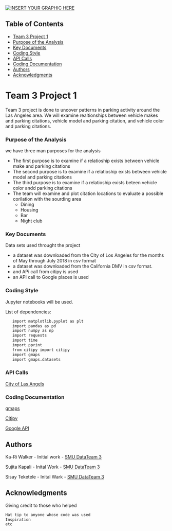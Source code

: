 [![INSERT YOUR GRAPHIC HERE](https://ladot.lacity.org/sites/g/files/wph266/f/styles/banner/public/lacityp_027861_0.jpg?itok=j4htAmA6)]()

<!-- TABLE OF CONTENTS -->
## Table of Contents

* [Team 3 Project 1](#team-3-project-1)
* [Purpose of the Analysis](#purpose-of-the-analysis)
* [Key Documents](#key-documents)
* [Coding Style](#coding-style)
* [API Calls](#api-calls)
* [Coding Documentation](#coding-documentation)
* [Authors](#authors)
* [Acknowledgments](#acknowledgments)

# Team 3 Project 1

Team 3 project is done to uncover patterns in parking activity around the Las Angeles area. We will examine realtionships between vehicle makes and parking citations, vehicle model and parking citation, and vehicle color and parking citations.

### Purpose of the Analysis

we have three man purposes for the analysis

* The first purpose is to examine if a relatioship exists between vehicle make and parking citations
* The second purpose is to examine if a relatioship exists between vehicle model and parking citations
* The third purpose is to examine if a relatioship exists beteen vehicle color andd parking citations
* The team will examine and plot citation locations to evaluate a possible corilation with the sourding area
    * Dining
    * Housing
    * Bar
    * Night club

### Key Documents

Data sets used throught the project

* a dataset was downloaded from the City of Los Angeles for the months of May through July 2018 in csv format
* a dataset was downloaded from the California DMV in csv format.
* and APi call from citipy is used
* an API call to Google places is used

### Coding Style

Jupyter notebooks will be used. 

List of dependencies:
```sh
   import matplotlib.pyplot as plt
   import pandas as pd
   import numpy as np
   import requests
   import time
   import pprint
   from citipy import citipy
   import gmaps
   import gmaps.datasets
```
### API Calls

[City of Las Angels](https://data.lacity.org/resource/8yfh-4gug.json)

### Coding Documentation
[gmaps](https://jupyter-gmaps.readthedocs.io/en/latest/tutorial.html)

[Citipy](https://github.com/wingchen/citipy)

[Google API](https://developers.google.com/places/web-service/search)

## Authors

Ka-Ri Walker - Initial work - [SMU DataTeam 3](https://github.com/ButtonWalker)

Sujita Kapali - Inital Work - [SMU DataTeam 3](https://github.com/SujiKap)

Sisay Teketele - Inital Wark - [SMU DataTeam 3](https://github.com/sisayyt)

## Acknowledgments
Giving credit to those who helped
```sh
Hat tip to anyone whose code was used
Inspiration
etc
```

